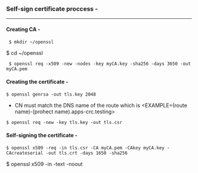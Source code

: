 ### Self-sign certificate proccess -

---

#### Creating CA -
 
```
 $ mkdir ~/openssl
```
 $ cd ~/openssl
```
 $ openssl req -x509 -new -nodes -key myCA.key -sha256 -days 3650 -out myCA.pem
```
 
#### Creating the certificate -

```
$ openssl genrsa -out tls.key 2048
```
  * CN must match the DNS name of the route which is <EXAMPLE=(route name)-(prohect name).apps-crc.testing>
```
$ openssl req -new -key tls.key -out tls.csr
```

#### Self-signing the certificate -

```
$ openssl x509 -req -in tls.csr -CA myCA.pem -CAkey myCA.key -CAcreateserial -out tls.crt -days 1650 -sha256
```
$ openssl x509 -in <cert file> -text -noout
```

